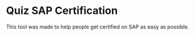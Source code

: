 # Quiz SAP Certification
This tool was made to help people get certified on SAP as easy as possible.
